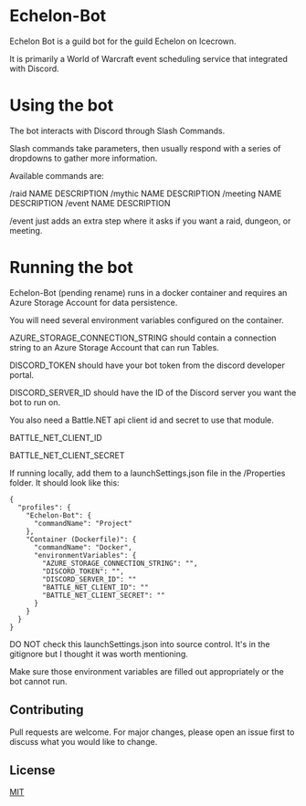 # Echelon-Bot

Echelon Bot is a guild bot for the guild Echelon on Icecrown.

It is primarily a World of Warcraft event scheduling service that integrated with Discord.

# Using the bot
The bot interacts with Discord through Slash Commands.

Slash commands take parameters, then usually respond with a series of dropdowns to gather more information.

Available commands are:

/raid NAME DESCRIPTION
/mythic NAME DESCRIPTION
/meeting NAME DESCRIPTION
/event NAME DESCRIPTION

/event just adds an extra step where it asks if you want a raid, dungeon, or meeting.

# Running the bot
Echelon-Bot (pending rename) runs in a docker container and requires an Azure Storage Account for data persistence.

You will need several environment variables configured on the container.

AZURE_STORAGE_CONNECTION_STRING should contain a connection string to an Azure Storage Account that can run Tables.

DISCORD_TOKEN should have your bot token from the discord developer portal.

DISCORD_SERVER_ID should have the ID of the Discord server you want the bot to run on.

You also need a Battle.NET api client id and secret to use that module.

BATTLE_NET_CLIENT_ID

BATTLE_NET_CLIENT_SECRET

If running locally, add them to a launchSettings.json file in the /Properties folder. It should look like this:
```
{
  "profiles": {
    "Echelon-Bot": {
      "commandName": "Project"
    },
    "Container (Dockerfile)": {
      "commandName": "Docker",
      "environmentVariables": {
        "AZURE_STORAGE_CONNECTION_STRING": "",
        "DISCORD_TOKEN": "",
        "DISCORD_SERVER_ID": ""
        "BATTLE_NET_CLIENT_ID": ""
        "BATTLE_NET_CLIENT_SECRET": ""
      }
    }
  }
}
```
DO NOT check this launchSettings.json into source control. It's in the gitignore but I thought it was worth mentioning.

Make sure those environment variables are filled out appropriately or the bot cannot run.

## Contributing

Pull requests are welcome. For major changes, please open an issue first
to discuss what you would like to change.

## License

[MIT](https://choosealicense.com/licenses/mit/)